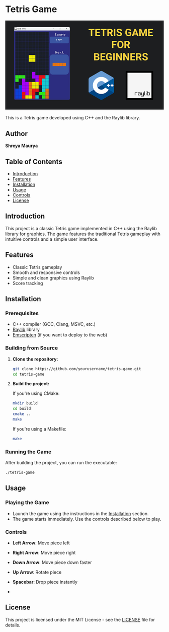 # Tetris Game


<p align="center">
  <img src="preview.jpg" alt="" width="800">
</p>

This is a Tetris game developed using C++ and the Raylib library.

## Author

**Shreya Maurya**

## Table of Contents

- [Introduction](#introduction)
- [Features](#features)
- [Installation](#installation)
- [Usage](#usage)
- [Controls](#controls)
- [License](#license)

## Introduction

This project is a classic Tetris game implemented in C++ using the Raylib library for graphics. The game features the traditional Tetris gameplay with intuitive controls and a simple user interface.

## Features

- Classic Tetris gameplay
- Smooth and responsive controls
- Simple and clean graphics using Raylib
- Score tracking

## Installation

### Prerequisites

- C++ compiler (GCC, Clang, MSVC, etc.)
- [Raylib](https://www.raylib.com/) library
- [Emscripten](https://emscripten.org/) (if you want to deploy to the web)

### Building from Source

1. **Clone the repository:**

    ```bash
    git clone https://github.com/yourusername/tetris-game.git
    cd tetris-game
    ```

2. **Build the project:**

    If you're using CMake:

    ```bash
    mkdir build
    cd build
    cmake ..
    make
    ```

    If you're using a Makefile:

    ```bash
    make
    ```

### Running the Game

After building the project, you can run the executable:

```bash
./tetris-game


```
## Usage

### Playing the Game

- Launch the game using the instructions in the [Installation](#installation) section.
- The game starts immediately. Use the controls described below to play.


### Controls

- **Left Arrow**: Move piece left
- **Right Arrow**: Move piece right
- **Down Arrow**: Move piece down faster
- **Up Arrow**: Rotate piece
- **Spacebar**: Drop piece instantly

- 
## License

This project is licensed under the MIT License - see the [LICENSE](LICENSE) file for details.





